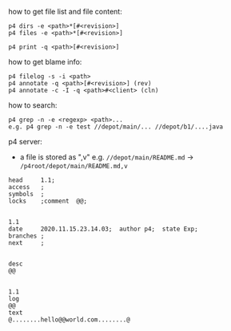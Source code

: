 how to get file list and file content:

```
p4 dirs -e <path>*[#<revision>]
p4 files -e <path>*[#<revision>]

p4 print -q <path>[#<revision>]
```

how to get blame info:

```
p4 filelog -s -i <path>
p4 annotate -q <path>[#<revision>] (rev)
p4 annotate -c -I -q <path>#<client> (cln)
```

how to search:

```
p4 grep -n -e <regexp> <path>...
e.g. p4 grep -n -e test //depot/main/... //depot/b1/....java
```

p4 server:
- a file is stored as "<path>,v" e.g. `//depot/main/README.md` -> `/p4root/depot/main/README.md,v`

```
head     1.1;
access   ;
symbols  ;
locks    ;comment  @@;


1.1
date     2020.11.15.23.14.03;  author p4;  state Exp;
branches ;
next     ;


desc
@@


1.1
log
@@
text
@........hello@@world.com........@
```
